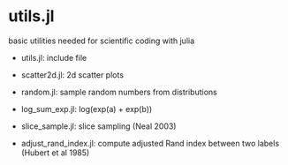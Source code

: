 utils.jl
===========

basic utilities needed for scientific coding with julia

- utils.jl: include file

- scatter2d.jl: 2d scatter plots

- random.jl: sample random numbers from distributions

- log_sum_exp.jl: log(exp(a) + exp(b))

- slice_sample.jl: slice sampling (Neal 2003)

- adjust_rand_index.jl: compute adjusted Rand index between two labels (Hubert et al 1985)
